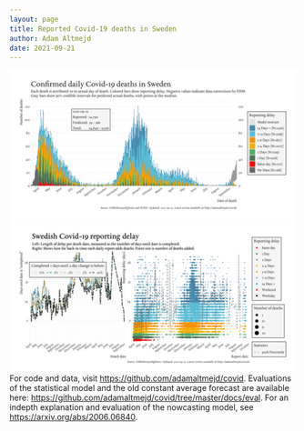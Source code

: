 ```yaml
---
layout: page
title: Reported Covid-19 deaths in Sweden
author: Adam Altmejd
date: 2021-09-21
---
```


![Graph of Swedish Covid-19 deaths with reporting delay.](deaths_lag_sweden_2021-09-21.png "Swedish Covid-19 deaths.")
![Graph of Swedish Covid-19 reporting delay in daily deaths.](lag_trend_sweden_2021-09-21.png "Trend in Swedish Covid-19 mortality reporting delay.")
For code and data, visit <https://github.com/adamaltmejd/covid>.
Evaluations of the statistical model and the old constant average forecast are available here: <https://github.com/adamaltmejd/covid/tree/master/docs/eval>.
For an indepth explanation and evaluation of the nowcasting model, see <https://arxiv.org/abs/2006.06840>.

